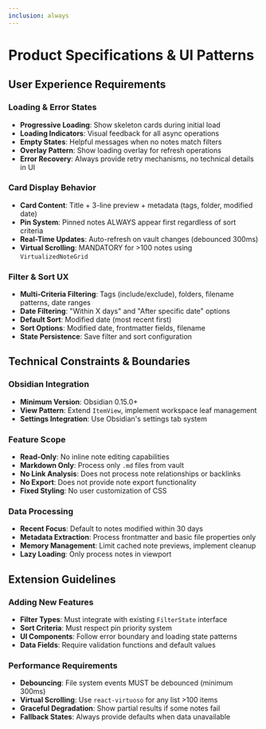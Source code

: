 ```yaml
---
inclusion: always
---
```


# Product Specifications & UI Patterns

## User Experience Requirements

### Loading & Error States
- **Progressive Loading**: Show skeleton cards during initial load
- **Loading Indicators**: Visual feedback for all async operations
- **Empty States**: Helpful messages when no notes match filters
- **Overlay Pattern**: Show loading overlay for refresh operations
- **Error Recovery**: Always provide retry mechanisms, no technical details in UI

### Card Display Behavior
- **Card Content**: Title + 3-line preview + metadata (tags, folder, modified date)
- **Pin System**: Pinned notes ALWAYS appear first regardless of sort criteria
- **Real-Time Updates**: Auto-refresh on vault changes (debounced 300ms)
- **Virtual Scrolling**: MANDATORY for >100 notes using `VirtualizedNoteGrid`

### Filter & Sort UX
- **Multi-Criteria Filtering**: Tags (include/exclude), folders, filename patterns, date ranges
- **Date Filtering**: "Within X days" and "After specific date" options
- **Default Sort**: Modified date (most recent first)
- **Sort Options**: Modified date, frontmatter fields, filename
- **State Persistence**: Save filter and sort configuration

## Technical Constraints & Boundaries

### Obsidian Integration
- **Minimum Version**: Obsidian 0.15.0+
- **View Pattern**: Extend `ItemView`, implement workspace leaf management
- **Settings Integration**: Use Obsidian's settings tab system

### Feature Scope
- **Read-Only**: No inline note editing capabilities
- **Markdown Only**: Process only `.md` files from vault
- **No Link Analysis**: Does not process note relationships or backlinks
- **No Export**: Does not provide note export functionality
- **Fixed Styling**: No user customization of CSS

### Data Processing
- **Recent Focus**: Default to notes modified within 30 days
- **Metadata Extraction**: Process frontmatter and basic file properties only
- **Memory Management**: Limit cached note previews, implement cleanup
- **Lazy Loading**: Only process notes in viewport

## Extension Guidelines

### Adding New Features
- **Filter Types**: Must integrate with existing `FilterState` interface
- **Sort Criteria**: Must respect pin priority system
- **UI Components**: Follow error boundary and loading state patterns
- **Data Fields**: Require validation functions and default values

### Performance Requirements
- **Debouncing**: File system events MUST be debounced (minimum 300ms)
- **Virtual Scrolling**: Use `react-virtuoso` for any list >100 items
- **Graceful Degradation**: Show partial results if some notes fail
- **Fallback States**: Always provide defaults when data unavailable

